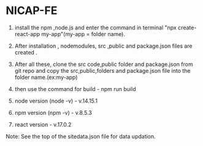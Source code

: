 # NICAP-FE

1. install the npm ,node.js and enter the command in terminal "npx create-react-app my-app"(my-app = folder name).


2. After installation , nodemodules, src ,public and package.json files are created .


3.  After all these, clone the src code,public folder and package.json from git repo and copy the src,public,folders and package.json file into the folder name.(ex:my-app)

4. then use the command for build     -   npm run build

5. node version        (node -v)      -   v.14.15.1
6. npm version         (npm -v)       -   v.8.5.3
7. react version                      -   v.17.0.2



Note: See the top of the sitedata.json file for data updation.